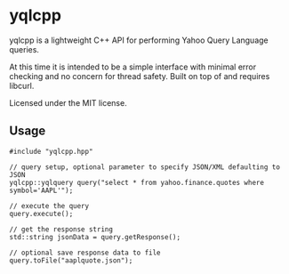 yqlcpp
======

yqlcpp is a lightweight C++ API for performing Yahoo Query Language queries. 

At this time it is intended to be a simple interface with minimal error 
checking and no concern for thread safety. Built on top of and requires libcurl.

Licensed under the MIT license.

## Usage

```
#include "yqlcpp.hpp"

// query setup, optional parameter to specify JSON/XML defaulting to JSON
yqlcpp::yqlquery query("select * from yahoo.finance.quotes where symbol='AAPL'");

// execute the query
query.execute();

// get the response string
std::string jsonData = query.getResponse();
	
// optional save response data to file	
query.toFile("aaplquote.json");
```

